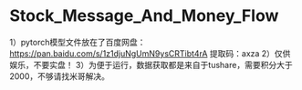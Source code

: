 # Stock_Message_And_Money_Flow
1）pytorch模型文件放在了百度网盘：https://pan.baidu.com/s/1z1djuNgUmN9ysCRTibt4rA 提取码：axza
2）仅供娱乐，不要实盘！
3）为便于运行，数据获取都是来自于tushare，需要积分大于2000，不够请找米哥解决。
